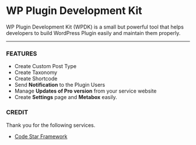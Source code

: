 # WP Plugin Development Kit

WP Plugin Development Kit (WPDK) is a small but powerful tool that helps developers to build WordPress Plugin easily and maintain them properly.

****

### FEATURES

* Create Custom Post Type
* Create Taxonomy
* Create Shortcode
* Send **Notification** to the Plugin Users
* Manage **Updates of Pro version** from your service website
* Create **Settings** page and **Metabox** easily. 


### CREDIT

Thank you for the following services. 

* [Code Star Framework](https://codestarframework.com/)